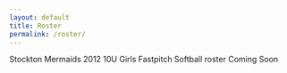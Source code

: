 ```yaml
---
layout: default
title: Roster
permalink: /roster/
---
```


Stockton Mermaids 2012 10U Girls Fastpitch Softball roster Coming Soon
